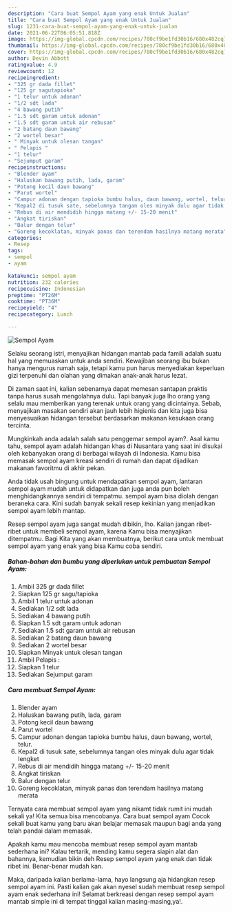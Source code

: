 ```yaml
---
description: "Cara buat Sempol Ayam yang enak Untuk Jualan"
title: "Cara buat Sempol Ayam yang enak Untuk Jualan"
slug: 1231-cara-buat-sempol-ayam-yang-enak-untuk-jualan
date: 2021-06-22T06:05:51.818Z
image: https://img-global.cpcdn.com/recipes/780cf9be1fd30b16/680x482cq70/sempol-ayam-foto-resep-utama.jpg
thumbnail: https://img-global.cpcdn.com/recipes/780cf9be1fd30b16/680x482cq70/sempol-ayam-foto-resep-utama.jpg
cover: https://img-global.cpcdn.com/recipes/780cf9be1fd30b16/680x482cq70/sempol-ayam-foto-resep-utama.jpg
author: Devin Abbott
ratingvalue: 4.9
reviewcount: 12
recipeingredient:
- "325 gr dada fillet"
- "125 gr sagutapioka"
- "1 telur untuk adonan"
- "1/2 sdt lada"
- "4 bawang putih"
- "1.5 sdt garam untuk adonan"
- "1.5 sdt garam untuk air rebusan"
- "2 batang daun bawang"
- "2 wortel besar"
- " Minyak untuk olesan tangan"
- " Pelapis "
- "1 telur"
- "Sejumput garam"
recipeinstructions:
- "Blender ayam"
- "Haluskan bawang putih, lada, garam"
- "Potong kecil daun bawang"
- "Parut wortel"
- "Campur adonan dengan tapioka bumbu halus, daun bawang, wortel, telur."
- "Kepal2 di tusuk sate, sebelumnya tangan oles minyak dulu agar tidak lengket"
- "Rebus di air mendidih hingga matang +/- 15-20 menit"
- "Angkat tiriskan"
- "Balur dengan telur"
- "Goreng kecoklatan, minyak panas dan terendam hasilnya matang merata"
categories:
- Resep
tags:
- sempol
- ayam

katakunci: sempol ayam 
nutrition: 232 calories
recipecuisine: Indonesian
preptime: "PT26M"
cooktime: "PT36M"
recipeyield: "4"
recipecategory: Lunch

---
```



![Sempol Ayam](https://img-global.cpcdn.com/recipes/780cf9be1fd30b16/680x482cq70/sempol-ayam-foto-resep-utama.jpg)

Selaku seorang istri, menyajikan hidangan mantab pada famili adalah suatu hal yang memuaskan untuk anda sendiri. Kewajiban seorang ibu bukan hanya mengurus rumah saja, tetapi kamu pun harus menyediakan keperluan gizi terpenuhi dan olahan yang dimakan anak-anak harus lezat.

Di zaman  saat ini, kalian sebenarnya dapat memesan santapan praktis tanpa harus susah mengolahnya dulu. Tapi banyak juga lho orang yang selalu mau memberikan yang terenak untuk orang yang dicintainya. Sebab, menyajikan masakan sendiri akan jauh lebih higienis dan kita juga bisa menyesuaikan hidangan tersebut berdasarkan makanan kesukaan orang tercinta. 



Mungkinkah anda adalah salah satu penggemar sempol ayam?. Asal kamu tahu, sempol ayam adalah hidangan khas di Nusantara yang saat ini disukai oleh kebanyakan orang di berbagai wilayah di Indonesia. Kamu bisa memasak sempol ayam kreasi sendiri di rumah dan dapat dijadikan makanan favoritmu di akhir pekan.

Anda tidak usah bingung untuk mendapatkan sempol ayam, lantaran sempol ayam mudah untuk didapatkan dan juga anda pun boleh menghidangkannya sendiri di tempatmu. sempol ayam bisa diolah dengan beraneka cara. Kini sudah banyak sekali resep kekinian yang menjadikan sempol ayam lebih mantap.

Resep sempol ayam juga sangat mudah dibikin, lho. Kalian jangan ribet-ribet untuk membeli sempol ayam, karena Kamu bisa menyajikan ditempatmu. Bagi Kita yang akan membuatnya, berikut cara untuk membuat sempol ayam yang enak yang bisa Kamu coba sendiri.

<!--inarticleads1-->

##### Bahan-bahan dan bumbu yang diperlukan untuk pembuatan Sempol Ayam:

1. Ambil 325 gr dada fillet
1. Siapkan 125 gr sagu/tapioka
1. Ambil 1 telur untuk adonan
1. Sediakan 1/2 sdt lada
1. Sediakan 4 bawang putih
1. Siapkan 1.5 sdt garam untuk adonan
1. Sediakan 1.5 sdt garam untuk air rebusan
1. Sediakan 2 batang daun bawang
1. Sediakan 2 wortel besar
1. Siapkan  Minyak untuk olesan tangan
1. Ambil  Pelapis :
1. Siapkan 1 telur
1. Sediakan Sejumput garam




<!--inarticleads2-->

##### Cara membuat Sempol Ayam:

1. Blender ayam
1. Haluskan bawang putih, lada, garam
1. Potong kecil daun bawang
1. Parut wortel
1. Campur adonan dengan tapioka bumbu halus, daun bawang, wortel, telur.
1. Kepal2 di tusuk sate, sebelumnya tangan oles minyak dulu agar tidak lengket
1. Rebus di air mendidih hingga matang +/- 15-20 menit
1. Angkat tiriskan
1. Balur dengan telur
1. Goreng kecoklatan, minyak panas dan terendam hasilnya matang merata




Ternyata cara membuat sempol ayam yang nikamt tidak rumit ini mudah sekali ya! Kita semua bisa mencobanya. Cara buat sempol ayam Cocok sekali buat kamu yang baru akan belajar memasak maupun bagi anda yang telah pandai dalam memasak.

Apakah kamu mau mencoba membuat resep sempol ayam mantab sederhana ini? Kalau tertarik, mending kamu segera siapin alat dan bahannya, kemudian bikin deh Resep sempol ayam yang enak dan tidak ribet ini. Benar-benar mudah kan. 

Maka, daripada kalian berlama-lama, hayo langsung aja hidangkan resep sempol ayam ini. Pasti kalian gak akan nyesel sudah membuat resep sempol ayam enak sederhana ini! Selamat berkreasi dengan resep sempol ayam mantab simple ini di tempat tinggal kalian masing-masing,ya!.

